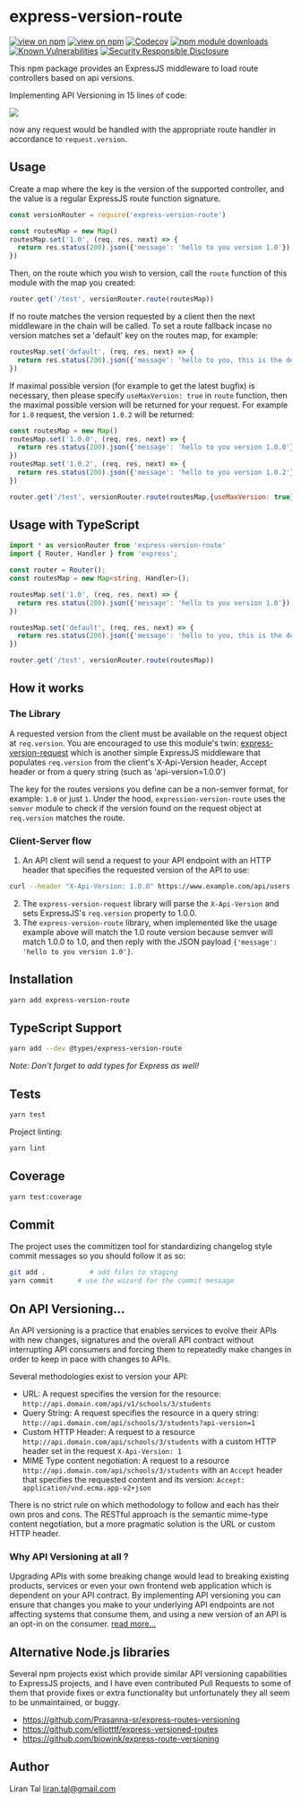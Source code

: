 # express-version-route

[![view on npm](http://img.shields.io/npm/v/express-version-route.svg)](https://www.npmjs.org/package/express-version-route)
[![view on npm](http://img.shields.io/npm/l/express-version-route.svg)](https://www.npmjs.org/package/express-version-route)
[![Codecov](https://img.shields.io/codecov/c/gh/lirantal/express-version-route.svg)](https://codecov.io/gh/lirantal/express-version-route)
[![npm module downloads](http://img.shields.io/npm/dt/express-version-route.svg)](https://www.npmjs.org/package/express-version-route)
[![Known Vulnerabilities](https://snyk.io/test/github/lirantal/express-version-route/badge.svg)](https://snyk.io/test/github/lirantal/express-version-route)
[![Security Responsible Disclosure](https://img.shields.io/badge/Security-Responsible%20Disclosure-yellow.svg)](https://github.com/nodejs/security-wg/blob/master/processes/responsible_disclosure_template.md
)

This npm package provides an ExpressJS middleware to load route controllers based on api versions.

Implementing API Versioning in 15 lines of code:

![](https://pbs.twimg.com/media/DDcLgNQXkAARLIX.jpg:small)

now any request would be handled with the appropriate route handler in accordance to `request.version`.

## Usage

Create a map where the key is the version of the supported controller, and the value is a regular ExpressJS route function signature.

```js
const versionRouter = require('express-version-route')

const routesMap = new Map()
routesMap.set('1.0', (req, res, next) => {
  return res.status(200).json({'message': 'hello to you version 1.0'})
})
```

Then, on the route which you wish to version, call the `route` function of this module with the map you created:

```js
router.get('/test', versionRouter.route(routesMap))
```

If no route matches the version requested by a client then the next middleware in the chain will be called.
To set a route fallback incase no version matches set a 'default' key on the routes map, for example:

```js
routesMap.set('default', (req, res, next) => {
  return res.status(200).json({'message': 'hello to you, this is the default route'})
})
``` 

If maximal possible version (for example to get the latest bugfix) is necessary, then please specify `useMaxVersion: true` in `route` function, then the maximal possible version will be returned for your request. For example for `1.0` request, the version `1.0.2` will be returned:

```js
const routesMap = new Map()
routesMap.set('1.0.0', (req, res, next) => {
  return res.status(200).json({'message': 'hello to you version 1.0.0'})
})
routesMap.set('1.0.2', (req, res, next) => {
  return res.status(200).json({'message': 'hello to you version 1.0.2'})
})

router.get('/test', versionRouter.route(routesMap,{useMaxVersion: true}))
```


## Usage with TypeScript

```ts
import * as versionRouter from 'express-version-route'
import { Router, Handler } from 'express';

const router = Router();
const routesMap = new Map<string, Handler>();

routesMap.set('1.0', (req, res, next) => {
  return res.status(200).json({'message': 'hello to you version 1.0'})
})

routesMap.set('default', (req, res, next) => {
  return res.status(200).json({'message': 'hello to you, this is the default route'})
})

router.get('/test', versionRouter.route(routesMap))
```

## How it works

### The Library

A requested version from the client must be available on the request object at `req.version`.
You are encouraged to use this module's twin: [express-version-request](https://github.com/lirantal/express-version-request) which is another simple ExpressJS middleware that populates `req.version` from the client's X-Api-Version header, Accept header or from a query string (such as 'api-version=1.0.0')

The key for the routes versions you define can be a non-semver format, for example: `1.0` or just `1`. Under the hood, `expression-version-route` uses the `semver` module to check if the version found on the request object at `req.version` matches the route. 

### Client-Server flow

1. An API client will send a request to your API endpoint with an HTTP header that specifies the requested version of the API to use: 
```bash
curl --header "X-Api-Version: 1.0.0" https://www.example.com/api/users
```

2. The `express-version-request` library will parse the `X-Api-Version` and sets ExpressJS's `req.version` property to 1.0.0.
3. The `express-version-route` library, when implemented like the usage example above will match the 1.0 route version because semver will match 1.0.0 to 1.0, and then reply with the JSON payload `{'message': 'hello to you version 1.0'}`.  


## Installation

```bash
yarn add express-version-route
```

## TypeScript Support

```bash
yarn add --dev @types/express-version-route
```

_Note: Don't forget to add types for Express as well!_

## Tests

```bash
yarn test
```

Project linting:

```bash
yarn lint
```

## Coverage

```bash
yarn test:coverage
```

## Commit

The project uses the commitizen tool for standardizing changelog style commit
messages so you should follow it as so:

```bash
git add .           # add files to staging
yarn commit      # use the wizard for the commit message
```

## On API Versioning...

An API versioning is a practice that enables services to evolve their APIs with new changes, signatures and the overall API contract without interrupting API consumers and forcing them to repeatedly make changes in order to keep in pace with changes to APIs.

Several methodologies exist to version your API:
* URL: A request specifies the version for the resource: `http://api.domain.com/api/v1/schools/3/students`
* Query String: A request specifies the resource in a query string: `http://api.domain.com/api/schools/3/students?api-version=1`
* Custom HTTP Header: A request to a resource `http://api.domain.com/api/schools/3/students` with a custom HTTP header set in the request `X-Api-Version: 1`
* MIME Type content negotiation: A request to a resource `http://api.domain.com/api/schools/3/students` with an `Accept` header that specifies the requested content and its version: `Accept: application/vnd.ecma.app-v2+json`

There is no strict rule on which methodology to follow and each has their own pros and cons. The RESTful approach is the semantic mime-type content negotiation, but a more pragmatic solution is the URL or custom HTTP header.

### Why API Versioning at all ?

Upgrading APIs with some breaking change would lead to breaking existing products, services or even your own frontend web application which is dependent on your API contract. By implementing API versioning you can ensure that changes you make to your underlying API endpoints are not affecting systems that consume them, and using a new version of an API is an opt-in on the consumer. [read more...](https://apigee.com/about/blog/technology/restful-api-design-tips-versioning)

## Alternative Node.js libraries

Several npm projects exist which provide similar API versioning capabilities to ExpressJS projects, and I have even contributed Pull Requests to some of them that provide fixes or extra functionality but unfortunately they all seem to be unmaintained, or buggy.

* https://github.com/Prasanna-sr/express-routes-versioning
* https://github.com/elliotttf/express-versioned-routes
* https://github.com/biowink/express-route-versioning

## Author

Liran Tal <liran.tal@gmail.com>
